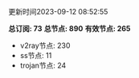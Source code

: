 更新时间2023-09-12 08:52:55

**总订阅: 73**
**总节点: 890**
**有效节点: 265**
- v2ray节点: 230
- ss节点: 11
- trojan节点: 24
